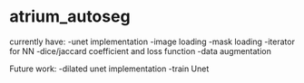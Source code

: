 # atrium_autoseg

currently have: 
-unet implementation
-image loading
-mask loading
-iterator for NN
-dice/jaccard coefficient and loss function
-data augmentation

Future work:
-dilated unet implementation
-train Unet
